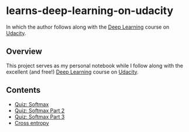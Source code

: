 # learns-deep-learning-on-udacity

In which the author follows along with the [Deep Learning][] course on [Udacity][].

## Overview

This project serves as my personal notebook while I follow along with the excellent (and free!) [Deep Learning][] course on [Udacity][].

## Contents

* [Quiz: Softmax](quiz-softmax/)
* [Quiz: Softmax Part 2](quiz-softmax-part-2/)
* [Quiz: Softmax Part 3](quiz-softmax-part-3/)
* [Cross entropy](cross-entropy/)


[Udacity]: https://www.udacity.com
[Deep Learning]: https://classroom.udacity.com/courses/ud730
